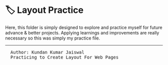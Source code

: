 # 🏷️ Layout Practice

Here, this folder is simply designed to explore and practice myself for future advance & better projects. Applying learnings and improvements are really necessary so this was simply my practice file.




<hr>
<pre>
  Author: Kundan Kumar Jaiswal
  Practicing to Create Layout For Web Pages
</pre>